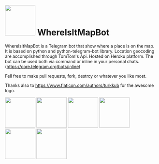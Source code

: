 # <img src="https://raw.githubusercontent.com/rizlas/whereisit/master/worldwide.png" width="100" height="100" /> WhereIsItMapBot

WhereIsItMapBot is a Telegram bot that show where a place is on the map. It is based on python and python-telegram-bot library.
Location geocoding are accomplished through TomTom's Api.
Hosted on Heroku platform.
The bot can be used both via command or inline in your personal chats. (https://core.telegram.org/bots/inline)

Fell free to make pull requests, fork, destroy or whatever you like most.

Thanks also to https://www.flaticon.com/authors/turkkub for the awesome logo.

<img src="https://raw.githubusercontent.com/rizlas/whereisit/master/images/t_logo.png" width="100" height="100" />
<img src="https://raw.githubusercontent.com/rizlas/whereisit/master/images/bot_father.jpg" width="100" height="100" />
<img src="https://raw.githubusercontent.com/rizlas/whereisit/master/images/inline_bots.jpg" width="100" height="100" />
<img src="https://raw.githubusercontent.com/rizlas/whereisit/master/images/Tomtom_logo_250.jpg" width="100" height="100" />
<img src="https://raw.githubusercontent.com/rizlas/whereisit/master/images/ptb-logo_240.png" width="100" height="100" />
<img src="https://raw.githubusercontent.com/rizlas/whereisit/master/images/Heroku-01_280.png" width="100" height="100" />
